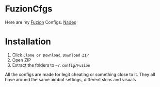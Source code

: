 # FuzionCfgs

Here are my [Fuzion](https://github.com/LWSS/Fuzion) Configs. [Nades](https://github.com/Wristing/FuzionNadeCfgs/)
# Installation
1. Click `Clone or Download`, `Download ZIP`
2. Open ZIP
3. Extract the folders to `~/.config/Fuzion`

All the configs are made for legit cheating or something close to it. They all have around the same aimbot settings, different skins and visuals 
